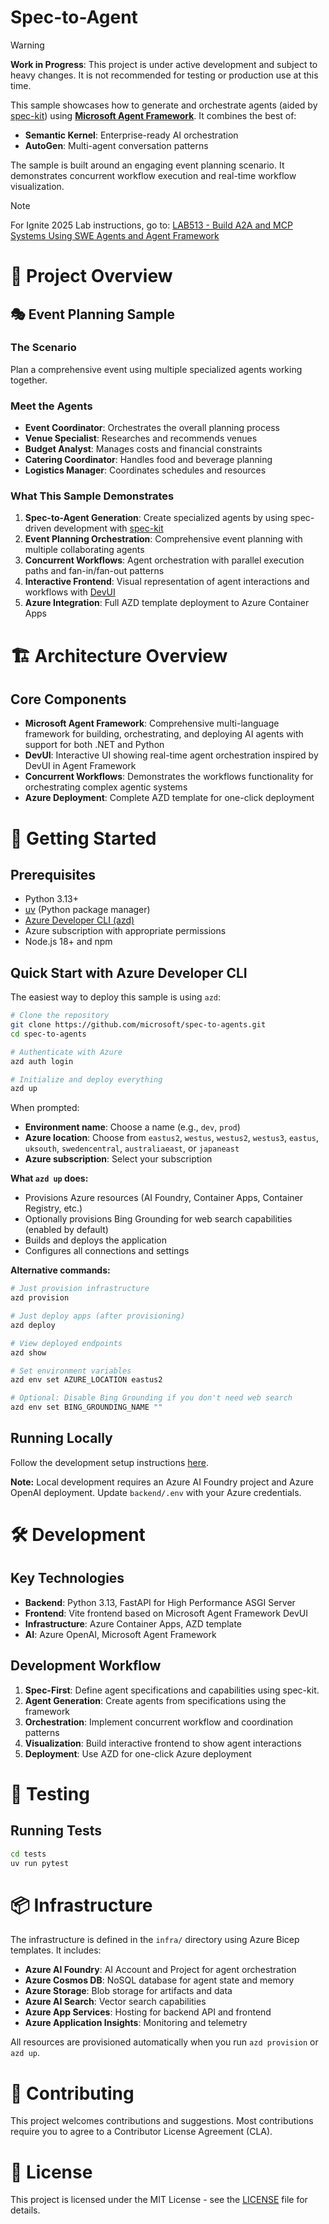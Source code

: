 # Spec-to-Agent

> [!WARNING]
> **Work in Progress**: This project is under active development and subject to heavy changes. It is not recommended for testing or production use at this time.

This sample showcases how to generate and orchestrate agents (aided by [spec-kit](https://github.com/github/spec-kit/tree/main)) using **[Microsoft Agent Framework](https://github.com/microsoft/agent-framework)**. It combines the best of:

- **Semantic Kernel**: Enterprise-ready AI orchestration
- **AutoGen**: Multi-agent conversation patterns

The sample is built around an engaging event planning scenario. It demonstrates concurrent workflow execution and real-time workflow visualization.
<!-- markdownlint-disable MD041 -->

> [!NOTE]
> For Ignite 2025 Lab instructions, go to: [LAB513 - Build A2A and MCP Systems Using SWE Agents and Agent Framework](https://github.com/microsoft/ignite25-LAB513-build-a2a-and-mcp-systems-using-swe-agents-and-agent-framework/blob/main/lab/instructions/instructions.md)

# 🎯 Project Overview

## 🎭 Event Planning Sample

### The Scenario
Plan a comprehensive event using multiple specialized agents working together.

### Meet the Agents
- **Event Coordinator**: Orchestrates the overall planning process
- **Venue Specialist**: Researches and recommends venues
- **Budget Analyst**: Manages costs and financial constraints
- **Catering Coordinator**: Handles food and beverage planning
- **Logistics Manager**: Coordinates schedules and resources

### What This Sample Demonstrates

1. **Spec-to-Agent Generation**: Create specialized agents by using spec-driven development with [spec-kit](https://github.com/github/spec-kit/tree/main)
2. **Event Planning Orchestration**: Comprehensive event planning with multiple collaborating agents
3. **Concurrent Workflows**: Agent orchestration with parallel execution paths and fan-in/fan-out patterns
4. **Interactive Frontend**: Visual representation of agent interactions and workflows with [DevUI](https://github.com/microsoft/agent-framework/tree/main/python/packages/devui)
5. **Azure Integration**: Full AZD template deployment to Azure Container Apps

# 🏗️ Architecture Overview

## Core Components
- **Microsoft Agent Framework**: Comprehensive multi-language framework for building, orchestrating, and deploying AI agents with support for both .NET and Python
- **DevUI**: Interactive UI showing real-time agent orchestration inspired by DevUI in Agent Framework
- **Concurrent Workflows**: Demonstrates the workflows functionality for orchestrating complex agentic systems
- **Azure Deployment**: Complete AZD template for one-click deployment

# 🚀 Getting Started

## Prerequisites
- Python 3.13+
- [uv](https://docs.astral.sh/uv/) (Python package manager)
- [Azure Developer CLI (azd)](https://learn.microsoft.com/azure/developer/azure-developer-cli/install-azd)
- Azure subscription with appropriate permissions
- Node.js 18+ and npm

## Quick Start with Azure Developer CLI

The easiest way to deploy this sample is using `azd`:

```bash
# Clone the repository
git clone https://github.com/microsoft/spec-to-agents.git
cd spec-to-agents

# Authenticate with Azure
azd auth login

# Initialize and deploy everything
azd up
```

When prompted:
- **Environment name**: Choose a name (e.g., `dev`, `prod`)
- **Azure location**: Choose from `eastus2`, `westus`, `westus2`, `westus3`, `eastus`, `uksouth`, `swedencentral`, `australiaeast`, or `japaneast`
- **Azure subscription**: Select your subscription

**What `azd up` does:**
- Provisions Azure resources (AI Foundry, Container Apps, Container Registry, etc.)
- Optionally provisions Bing Grounding for web search capabilities (enabled by default)
- Builds and deploys the application
- Configures all connections and settings

**Alternative commands:**
```bash
# Just provision infrastructure
azd provision

# Just deploy apps (after provisioning)
azd deploy

# View deployed endpoints
azd show

# Set environment variables
azd env set AZURE_LOCATION eastus2

# Optional: Disable Bing Grounding if you don't need web search
azd env set BING_GROUNDING_NAME ""
```

## Running Locally

Follow the development setup instructions [here](./DEV_SETUP.md).

**Note:** Local development requires an Azure AI Foundry project and Azure OpenAI deployment. Update `backend/.env` with your Azure credentials.


# 🛠️ Development

## Key Technologies
- **Backend**: Python 3.13, FastAPI for High Performance ASGI Server
- **Frontend**: Vite frontend based on Microsoft Agent Framework DevUI
- **Infrastructure**: Azure Container Apps, AZD template
- **AI**: Azure OpenAI, Microsoft Agent Framework

## Development Workflow

1. **Spec-First**: Define agent specifications and capabilities using spec-kit.
2. **Agent Generation**: Create agents from specifications using the framework
3. **Orchestration**: Implement concurrent workflow and coordination patterns
4. **Visualization**: Build interactive frontend to show agent interactions
5. **Deployment**: Use AZD for one-click Azure deployment

# 🧪 Testing

## Running Tests

```bash
cd tests
uv run pytest
```

# 📦 Infrastructure

The infrastructure is defined in the `infra/` directory using Azure Bicep templates. It includes:

- **Azure AI Foundry**: AI Account and Project for agent orchestration
- **Azure Cosmos DB**: NoSQL database for agent state and memory
- **Azure Storage**: Blob storage for artifacts and data
- **Azure AI Search**: Vector search capabilities
- **Azure App Services**: Hosting for backend API and frontend
- **Azure Application Insights**: Monitoring and telemetry

All resources are provisioned automatically when you run `azd provision` or `azd up`.

# 🤝 Contributing

This project welcomes contributions and suggestions. Most contributions require you to agree to a Contributor License Agreement (CLA).

# 📄 License

This project is licensed under the MIT License - see the [LICENSE](LICENSE) file for details.

